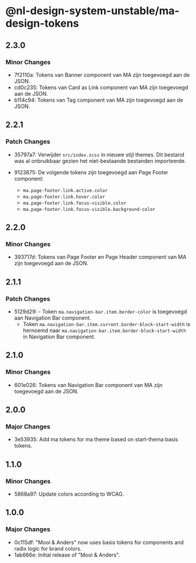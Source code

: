 # @nl-design-system-unstable/ma-design-tokens

## 2.3.0

### Minor Changes

- 7f2110a: Tokens van Banner component van MA zijn toegevoegd aan de JSON.
- cd0c235: Tokens van Card as Link component van MA zijn toegevoegd aan de JSON.
- b114c94: Tokens van Tag component van MA zijn toegevoegd aan de JSON.

## 2.2.1

### Patch Changes

- 35797a7: Verwijder `src/index.scss` in nieuwe stijl themes. Dit bestand was al onbruikbaar gezien het niet-bestaande bestanden importeerde.
- 9123875: De volgende tokens zijn toegevoegd aan Page Footer component:

  - `ma.page-footer.link.active.color`
  - `ma.page-footer.link.hover.color`
  - `ma.page-footer.link.focus-visible.color`
  - `ma.page-footer.link.focus-visible.background-color`

## 2.2.0

### Minor Changes

- 393717d: Tokens van Page Footer en Page Header component van MA zijn toegevoegd aan de JSON.

## 2.1.1

### Patch Changes

- 5129d29: - Token `ma.navigation-bar.item.border-color` is toegevoegd aan Navigation Bar component.
  - Token `ma.navigation-bar.item.current.border-block-start-width` is hernoemd naar `ma.navigation-bar.item.border-block-start-width` in Navigation Bar component.

## 2.1.0

### Minor Changes

- 601e026: Tokens van Navigation Bar component van MA zijn toegevoegd aan de JSON.

## 2.0.0

### Major Changes

- 3e53935: Add ma tokens for ma theme based on start-thema basis tokens.

## 1.1.0

### Minor Changes

- 5868a97: Update colors according to WCAG.

## 1.0.0

### Major Changes

- 0c115df: "Mooi & Anders" now uses basis tokens for components and radix logic for brand colors.
- 1ab666e: Initial release of "Mooi & Anders".
